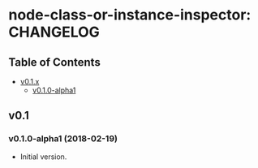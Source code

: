 node-class-or-instance-inspector: CHANGELOG
===========================================

## Table of Contents

* [v0.1.x](#v0.1)
  * [v0.1.0-alpha1](#v0.1.0-alpha1)


## <a name="v0.1"> v0.1

### <a name="v0.1.0-alpha1"> v0.1.0-alpha1 (2018-02-19)

* Initial version.
